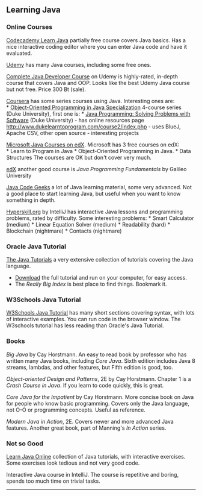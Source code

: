 ## Learning Java

### Online Courses

[Codecademy Learn Java][] partially free course covers Java basics. Has a nice interactive coding editor where you can enter Java code and have it evaluated.

[Udemy](https://udemy.com) has many Java courses, including some free ones.

[Complete Java Developer Course][] on Udemy is highly-rated, in-depth course that covers Java and OOP. Looks like the best Udemy Java course but not free. Price 300 Bt (sale).

[Coursera][] has some series courses using Java.  Interesting ones are:    
    * [Object-Oriented Programming in Java Specialization](duke-oop-java) 4-course series (Duke University), first one is:
    * [Java Programming: Solving Problems with Software][duke-java-programming] (Duke University)
        - has online resources page http://www.dukelearntoprogram.com/course2/index.php
        - uses BlueJ, Apache CSV, other open source
        - interesting projects

[Microsoft Java Courses on edX][]. Microsoft has 3 free courses on edX:    
    * Learn to Program in Java
    * Object-Oriented Programming in Java.
    * Data Structures
    The courses are OK but don't cover very much.

[edX](https://edx.org) another good course is *Java Programming Fundamentals* by Galileo University

[Java Code Geeks][] a lot of Java learning material, some very advanced.  Not a good place to start learning Java, but useful when you want to know something in depth.

[Hyperskill.org](https://hyperskill.org) by IntelliJ has interactive Java lessons and programming problems, rated by difficulty.  Some interesting problems:
    * Smart Calculator (medium)
    * Linear Equation Solver (medium)
    * Readability (hard)
    * Blockchain (nightmare)
    * Contacts (nightmare)


### Oracle Java Tutorial

[The Java Tutorials](https://docs.oracle.com/javase/tutorial/index.html) a very extensive collection of tutorials covering the Java language.
 * [Download](https://www.oracle.com/technetwork/java/javase/java-tutorial-downloads-2005894.html) the full tutorial and run on your computer, for easy access.
 * The *Really Big Index* is best place to find things. Bookmark it.

### W3Schools Java Tutorial

[W3Schools Java Tutorial](https://www.w3schools.com/java/default.asp) has many short sections covering syntax, with lots of interactive examples. You can run code in the browser window.  The W3schools tutorial has less reading than Oracle's Java Tutorial.

### Books

*Big Java* by Cay Horstmann. An easy to read book by professor who has written many Java books, including *Core Java*.  Sixth edition includes Java 8 streams, lambdas, and other features, but Fifth edition is good, too.

*Object-oriented Design and Patterns*, 2E by Cay Horstmann. Chapter 1 is a *Crash Course in Java*. If you learn to code quickly, this is great.

*Core Java for the Impatient* by Cay Horstmann.  More concise book on Java for people who know basic programming. Covers only the Java language, not O-O or programming concepts.  Useful as reference.

*Modern Java in Action*, 2E.  Covers newer and more advanced Java features.  Another great book, part of Manning's *In Action* series.


### Not so Good

[Learn Java Online](https://learnjavaonline.org) collection of Java tutorials, with interactive exercises. Some exercises look tedious and not very good code.

Interactive Java course in IntelliJ.  The course is repetitive and boring, spends too much time on trivial tasks.

---

[Codecademy Learn Java]: https://www.codecademy.com/courses/learn-java/

[Complete Java Developer Course]: https://www.udemy.com/course/java-the-complete-java-developer-course/

[Java Code Geeks]: https://javacodegeeks.com

[edX Java Courses]: https://www.edx.org/learn/java?source=aw&awc=6798_1540216407_bbe6087a070e476f3f7b75e45a46f83e

[Microsoft Java Courses on edX]: https://www.edx.org/professional-certificate/microsoft-introduction-to-code-objects-and-algorithms

[Coursera]: https://coursera.org

[duke-java-programming]: https://www.coursera.org/learn/java-programming
[duke-oop-java]: https://www.coursera.org/specializations/object-oriented-programming
